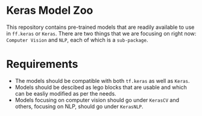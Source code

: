 # Keras Model Zoo

This repository contains pre-trained models that are readily available to use in `ff.keras` or `Keras`. 
There are two things that we are focusing on right now: `Computer Vision` and `NLP`, each of which is a `sub-package`.


# Requirements
* The models should be compatible with both `tf.keras` as well as `Keras`.
* Models should be descibed as lego blocks that are usable and which can be easliy modified as per the needs.
* Models focusing on computer vision should go under `KerasCV` and others, focusing on NLP, should go under `KerasNLP`.
